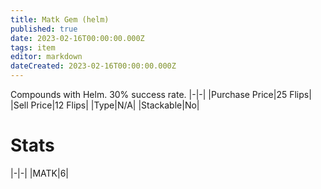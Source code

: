```yaml
---
title: Matk Gem (helm)
published: true
date: 2023-02-16T00:00:00.000Z
tags: item
editor: markdown
dateCreated: 2023-02-16T00:00:00.000Z
---
```


Compounds with Helm. 30% success rate.
|-|-|
|Purchase Price|25 Flips|
|Sell Price|12 Flips|
|Type|N/A|
|Stackable|No|

# Stats
|-|-|
|MATK|6|
